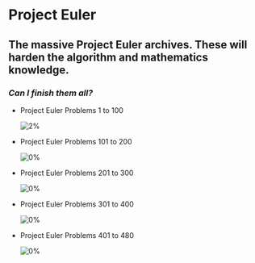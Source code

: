 # Project Euler

## The massive Project Euler archives. These will harden the algorithm and mathematics knowledge.

### _Can I finish them all?_

- Project Euler Problems 1 to 100

  ![2%](https://progress-bar.dev/2/?title=Done)

- Project Euler Problems 101 to 200

  ![0%](https://progress-bar.dev/0/?title=Done)

- Project Euler Problems 201 to 300

  ![0%](https://progress-bar.dev/0/?title=Done)

- Project Euler Problems 301 to 400

  ![0%](https://progress-bar.dev/0/?title=Done)

- Project Euler Problems 401 to 480

  ![0%](https://progress-bar.dev/0/?title=Done)
